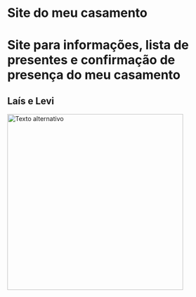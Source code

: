 
# Site do meu casamento


# Site para informações, lista de presentes e confirmação de presença do meu casamento 

## Laís e Levi

<img src="https://lh3.googleusercontent.com/pw/AP1GczPU8Z-0k77VuB_pbidDm0rpq6PlfyBpY7g5ujpdiq-FlR44PTuzOnS9EIaxZIhFE3fz2T7L2hYzFxpZ2jIdZvsI7hq46TFBU21Es5qgTfXh8n153MJrIErDJr__wG-JIDtP-79XdLPTImRfIFYQVDbp9w=w530-h706-s-no-gm?authuser=0" alt="Texto alternativo" width="400">
